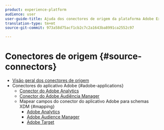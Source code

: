 ```yaml
---
product: experience-platform
audience: user
user-guide-title: Ajuda dos conectores de origem da plataforma Adobe Experience
translation-type: tm+mt
source-git-commit: 973a58d75acf1cb2c7c2a1643ba8991ca2552c97

---
```



# Conectores de origem {#source-connectors}

- [Visão geral dos conectores de origem](home.md)
- Conectores do aplicativo Adobe {#adobe-applications}
   - [Conector do Adobe Analytics](ui/adobe-applications/analytics.md)
   - [Conector do Adobe Audiência Manager](ui/adobe-applications/audience-manager.md)
   - Mapear campos do conector do aplicativo Adobe para schemas XDM {#mapping}
      - [Adobe Analytics](ui/adobe-applications/analytics-mapping.md)
      - [Adobe Audience Manager](ui/adobe-applications/audience-manager-mapping.md)
      - [Adobe Target](ui/adobe-applications/target-mapping.md)